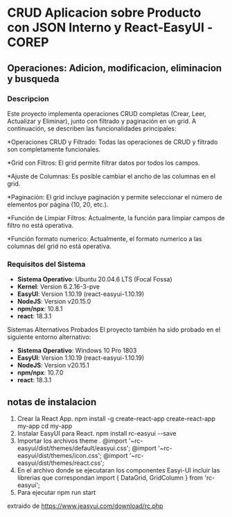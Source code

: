 # CRUD Aplicacion sobre Producto con JSON Interno y React-EasyUI -COREP
## Operaciones: Adicion, modificacion, eliminacion y busqueda

### Descripcion

Este proyecto implementa operaciones CRUD completas (Crear, Leer, Actualizar y Eliminar), junto con filtrado y paginación en un grid. A continuación, se describen las funcionalidades principales:

*Operaciones CRUD y Filtrado: Todas las operaciones de CRUD y filtrado son completamente funcionales.

*Grid con Filtros: El grid permite filtrar datos por todos los campos.

*Ajuste de Columnas: Es posible cambiar el ancho de las columnas en el grid.

*Paginación: El grid incluye paginación y permite seleccionar el número de elementos por página (10, 20, etc.).

*Función de Limpiar Filtros: Actualmente, la función para limpiar campos de filtro no está operativa.

*Función formato numerico: Actualmente, el formato numerico a las columnas del grid no está operativa.

### Requisitos del Sistema

- **Sistema Operativo**: Ubuntu 20.04.6 LTS (Focal Fossa)
- **Kernel**: Version 6.2.16-3-pve
- **EasyUI**: Version 1.10.19 (react-easyui-1.10.19)
- **NodeJS**: Version v20.15.0
- **npm/npx**: 10.8.1
- **react**: 18.3.1

Sistemas Alternativos Probados
El proyecto también ha sido probado en el siguiente entorno alternativo:

- **Sistema Operativo**: Windows 10 Pro 1803
- **EasyUI**: Version 1.10.19 (react-easyui-1.10.19)
- **NodeJS**: Version v20.15.1
- **npm/npx**: 10.7.0
- **react**: 18.3.1

## notas de instalacion
1. Crear la React App.
    npm install -g create-react-app
    create-react-app my-app
    cd my-app
2.  Instalar  EasyUI para React.
    npm install rc-easyui --save
3. Importar los archivos theme .
    @import '~rc-easyui/dist/themes/default/easyui.css';
    @import '~rc-easyui/dist/themes/icon.css';
    @import '~rc-easyui/dist/themes/react.css';
4. En el archivo donde se ejecutaran los componentes Easyi-UI incluir las librerias que correspondan
    import { DataGrid, GridColumn } from 'rc-easyui';
5. Para ejecutar
    npm run start

extraido de https://www.jeasyui.com/download/rc.php

